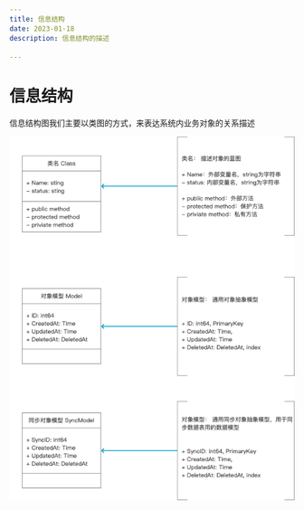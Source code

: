 ```yaml
---
title: 信息结构
date: 2023-01-18
description: 信息结构的描述

---
```


# 信息结构

信息结构图我们主要以类图的方式，来表达系统内业务对象的关系描述



![](../images/class_diagram_base.png)